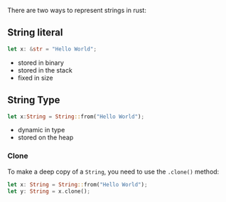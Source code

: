There are two ways to represent strings in rust:

## String literal

```rust
let x: &str = "Hello World";
```

- stored in binary
- stored in the stack
- fixed in size

## String Type

```rust
let x:String = String::from("Hello World");
```

- dynamic in type
- stored on the heap

### Clone
To make a deep copy of a `String`, you need to use the `.clone()` method:

```rust
let x: String = String::from("Hello World");
let y: String = x.clone();
```
